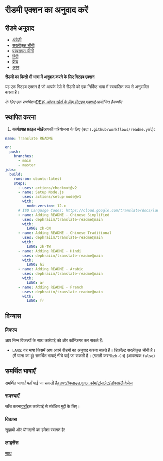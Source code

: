 # रीडमी एक्शन का अनुवाद करें

## रीडमे अनुवाद

-   [अंग्रेज़ी](README.md)
-   [सरलीकृत चीनी](README.zh-CN.md)
-   [परंपरागत चीनी](README.zh-TW.md)
-   [हिंदी](README.hi.md)
-   [फ्रेंच](README.fr.md)
-   [अरब](README.ar.md)

**रीडमी का किसी भी भाषा में अनुवाद करने के लिए गिटहब एक्शन**

यह एक गिटहब एक्शन है जो आपके रेपो में रीडमी को एक निर्दिष्ट भाषा में स्वचालित रूप से अनुवादित करता है।

_के लिए एक सबमिशन[DEV: ओपन सोर्स के लिए गिटहब एक्शन!](https://dev.to/devteam/announcing-the-github-actions-hackathon-on-dev-3ljn)आयोजित हैकथॉन_

## स्थापित करना

1.  **कार्यप्रवाह फ़ाइल जोड़ें**आपकी परियोजना के लिए (उदा।`.github/workflows/readme.yml`):

```yaml
name: Translate README

on:
  push:
    branches:
      - main
      - master
jobs:
  build:
    runs-on: ubuntu-latest
    steps:
      - uses: actions/checkout@v2
      - name: Setup Node.js
        uses: actions/setup-node@v1
        with:
          node-version: 12.x
      # ISO Langusge Codes: https://cloud.google.com/translate/docs/languages  
      - name: Adding README - Chinese Simplified
        uses: dephraiim/translate-readme@main
        with:
          LANG: zh-CN
      - name: Adding README - Chinese Traditional
        uses: dephraiim/translate-readme@main
        with:
          LANG: zh-TW
      - name: Adding README - Hindi
        uses: dephraiim/translate-readme@main
        with:
          LANG: hi
      - name: Adding README - Arabic
        uses: dephraiim/translate-readme@main
        with:
          LANG: ar
      - name: Adding README - French
        uses: dephraiim/translate-readme@main
        with:
          LANG: fr
```

## विन्यास

### विकल्प

आप निम्न विकल्पों के साथ कार्रवाई को और कॉन्फ़िगर कर सकते हैं:

-   `LANG`: वह भाषा जिसमें आप अपने रीडमी का अनुवाद करना चाहते हैं। डिफ़ॉल्ट सरलीकृत चीनी है। (मैं घाना का हूं) समर्थित भाषाएं नीचे पाई जा सकती हैं।
    (गलती करना:`zh-CH`) (आवश्यक:`false`)

## समर्थित भाषाएँ

समर्थित भाषाएँ यहाँ पाई जा सकती हैं[हत्तपः://क्लाउड.गूगल.कॉम/ट्रांसलेट/डॉक्स/लैंग्वेजेज](https://cloud.google.com/translate/docs/languages)

### समस्याएँ

जाँच करना[यहाँ](https://github.com/dephraiim/translate-readme/issues/1)इस कार्रवाई से संबंधित मुद्दों के लिए।

### विकास

सुझावों और योगदानों का हमेशा स्वागत है!

### लाइसेंस

[साथ](./LICENSE)
